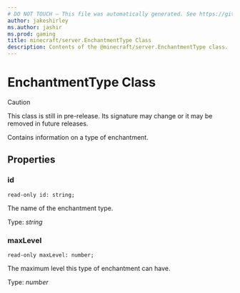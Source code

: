 ```yaml
---
# DO NOT TOUCH — This file was automatically generated. See https://github.com/mojang/minecraftapidocsgenerator to modify descriptions, examples, etc.
author: jakeshirley
ms.author: jashir
ms.prod: gaming
title: minecraft/server.EnchantmentType Class
description: Contents of the @minecraft/server.EnchantmentType class.
---
```

# EnchantmentType Class

> [!CAUTION]
> This class is still in pre-release.  Its signature may change or it may be removed in future releases.

Contains information on a type of enchantment.

## Properties

### **id**
`read-only id: string;`

The name of the enchantment type.

Type: *string*

### **maxLevel**
`read-only maxLevel: number;`

The maximum level this type of enchantment can have.

Type: *number*
